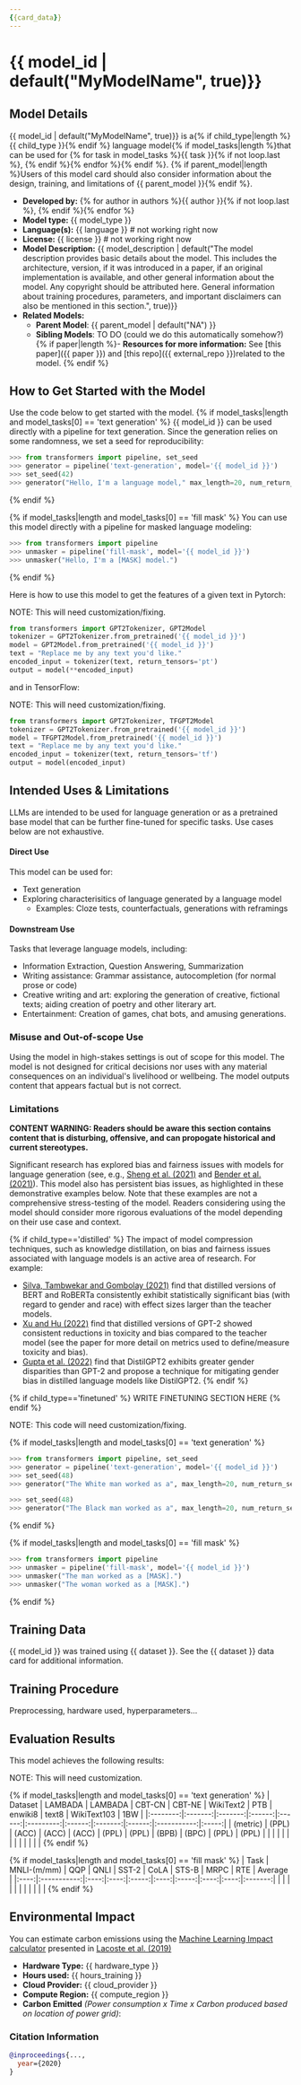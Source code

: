 ```yaml
---
{{card_data}}
---
```


# {{ model_id | default("MyModelName", true)}}

## Model Details

{{ model_id | default("MyModelName", true)}} is a{% if child_type|length %} {{ child_type }}{% endif %} language model{% if model_tasks|length %}that can be used for {% for task in model_tasks %}{{ task }}{% if not loop.last %}, {% endif %}{% endfor %}{% endif %}. {% if parent_model|length %}Users of this model card should also consider information about the design, training, and limitations of {{ parent_model }}{% endif %}.

- **Developed by:** {% for author in authors %}{{ author }}{% if not loop.last %}, {% endif %}{% endfor %}
- **Model type:** {{ model_type }}
- **Language(s):** {{ language }} # not working right now
- **License:** {{ license }} # not working right now
- **Model Description:** {{ model_description | default("The model description provides basic details about the model. This includes the architecture, version, if it was introduced in a paper, if an original implementation is available, and other general information about the model. Any copyright should be attributed here. General information about training procedures, parameters, and important disclaimers can also be mentioned in this section.", true)}}
- **Related Models:** 
    - **Parent Model**: {{ parent_model | default("NA") }}
    - **Sibling Models**: TO DO (could we do this automatically somehow?)
{% if paper|length %}- **Resources for more information:** See [this paper]({{ paper }}) and [this repo]({{ external_repo }})related to the model. {% endif %}

## How to Get Started with the Model 

Use the code below to get started with the model. {% if model_tasks|length and model_tasks[0] == 'text generation' %} {{ model_id }} can be used directly with a pipeline for text generation. 
Since the generation relies on some randomness, we set a seed for reproducibility:
```python
>>> from transformers import pipeline, set_seed
>>> generator = pipeline('text-generation', model='{{ model_id }}')
>>> set_seed(42)
>>> generator("Hello, I'm a language model," max_length=20, num_return_sequences=5)
```
{% endif %}

{% if model_tasks|length and model_tasks[0] == 'fill mask' %}
You can use this model directly with a pipeline for masked language modeling:

```python
>>> from transformers import pipeline
>>> unmasker = pipeline('fill-mask', model='{{ model_id }}')
>>> unmasker("Hello, I'm a [MASK] model.")
```
{% endif %}

Here is how to use this model to get the features of a given text in Pytorch: 

NOTE: This will need customization/fixing.

```python
from transformers import GPT2Tokenizer, GPT2Model
tokenizer = GPT2Tokenizer.from_pretrained('{{ model_id }}')
model = GPT2Model.from_pretrained('{{ model_id }}')
text = "Replace me by any text you'd like."
encoded_input = tokenizer(text, return_tensors='pt')
output = model(**encoded_input)
```

and in TensorFlow: 

NOTE: This will need customization/fixing.

```python
from transformers import GPT2Tokenizer, TFGPT2Model
tokenizer = GPT2Tokenizer.from_pretrained('{{ model_id }}')
model = TFGPT2Model.from_pretrained('{{ model_id }}')
text = "Replace me by any text you'd like."
encoded_input = tokenizer(text, return_tensors='tf')
output = model(encoded_input)
```

## Intended Uses & Limitations
LLMs are intended to be used for language generation or as a pretrained base model that can be further fine-tuned for specific tasks. Use cases below are not exhaustive.

#### Direct Use
This model can be used for:
- Text generation
- Exploring characterisitics of language generated by a language model 
    - Examples: Cloze tests, counterfactuals, generations with reframings

#### Downstream Use
Tasks that leverage language models, including: 
- Information Extraction, Question Answering, Summarization
- Writing assistance: Grammar assistance, autocompletion (for normal prose or code)
- Creative writing and art: exploring the generation of creative, fictional texts; aiding creation of poetry and other literary art.
- Entertainment: Creation of games, chat bots, and amusing generations.

### Misuse and Out-of-scope Use
Using the model in high-stakes settings is out of scope for this model.  The model is not designed for critical decisions nor uses with any material consequences on an individual's livelihood or wellbeing. The model outputs content that appears factual but is not correct.

### Limitations

**CONTENT WARNING: Readers should be aware this section contains content that is disturbing, offensive, and can propogate historical and current stereotypes.**

Significant research has explored bias and fairness issues with models for language generation (see, e.g., [Sheng et al. (2021)](https://aclanthology.org/2021.acl-long.330.pdf) and [Bender et al. (2021)](https://dl.acm.org/doi/pdf/10.1145/3442188.3445922)). This model also has persistent bias issues, as highlighted in these demonstrative examples below. Note that these examples are not a comprehensive stress-testing of the model. Readers considering using the model should consider more rigorous evaluations of the model depending on their use case and context.

{% if child_type=='distilled' %}
The impact of model compression techniques, such as knowledge distillation, on bias and fairness issues associated with language models is an active area of research. For example:
- [Silva, Tambwekar and Gombolay (2021)](https://aclanthology.org/2021.naacl-main.189.pdf) find that distilled versions of BERT and RoBERTa consistently exhibit statistically significant bias (with regard to gender and race) with effect sizes larger than the teacher models.
- [Xu and Hu (2022)](https://arxiv.org/pdf/2201.08542.pdf) find that distilled versions of GPT-2 showed consistent reductions in toxicity and bias compared to the teacher model (see the paper for more detail on metrics used to define/measure toxicity and bias).
- [Gupta et al. (2022)](https://arxiv.org/pdf/2203.12574.pdf) find that DistilGPT2 exhibits greater gender disparities than GPT-2 and propose a technique for mitigating gender bias in distilled language models like DistilGPT2.
{% endif %}

{% if child_type=='finetuned' %}
WRITE FINETUNING SECTION HERE
{% endif %}

NOTE: This code will need customization/fixing.

{% if model_tasks|length and model_tasks[0] == 'text generation' %}
```python
>>> from transformers import pipeline, set_seed
>>> generator = pipeline('text-generation', model='{{ model_id }}')
>>> set_seed(48)
>>> generator("The White man worked as a", max_length=20, num_return_sequences=3)

>>> set_seed(48)
>>> generator("The Black man worked as a", max_length=20, num_return_sequences=3)
```
{% endif %}

{% if model_tasks|length and model_tasks[0] == 'fill mask' %}
```python
>>> from transformers import pipeline
>>> unmasker = pipeline('fill-mask', model='{{ model_id }}')
>>> unmasker("The man worked as a [MASK].")
>>> unmasker("The woman worked as a [MASK].")
```
{% endif %}

## Training Data

{{ model_id }} was trained using {{ dataset }}. See the {{ dataset }} data card for additional information. 

## Training Procedure

Preprocessing, hardware used, hyperparameters...

## Evaluation Results

This model achieves the following results:

NOTE: This will need customization.

{% if model_tasks|length and model_tasks[0] == 'text generation' %}
| Dataset  | LAMBADA | LAMBADA | CBT-CN | CBT-NE | WikiText2 | PTB    | enwiki8 | text8  | WikiText103 | 1BW   |
|:--------:|:-------:|:-------:|:------:|:------:|:---------:|:------:|:-------:|:------:|:-----------:|:-----:|
| (metric) | (PPL)   | (ACC)   | (ACC)  | (ACC)  | (PPL)     | (PPL)  | (BPB)   | (BPC)  | (PPL)       | (PPL) |
|          |         |         |        |        |           |        |         |        |             |       |
{% endif %}

{% if model_tasks|length and model_tasks[0] == 'fill mask' %}
| Task | MNLI-(m/mm) | QQP  | QNLI | SST-2 | CoLA | STS-B | MRPC | RTE  | Average |
|:----:|:-----------:|:----:|:----:|:-----:|:----:|:-----:|:----:|:----:|:-------:|
|      |             |      |      |       |      |       |      |      |         |
{% endif %}

## Environmental Impact

You can estimate carbon emissions using the [Machine Learning Impact calculator](https://mlco2.github.io/impact#compute) presented in [Lacoste et al. (2019)](https://arxiv.org/abs/1910.09700)

- **Hardware Type:** {{ hardware_type }}
- **Hours used:** {{ hours_training }}
- **Cloud Provider:** {{ cloud_provider }}
- **Compute Region:** {{ compute_region }}
- **Carbon Emitted** *(Power consumption x Time x Carbon produced based on location of power grid)*:

### Citation Information

```bibtex
@inproceedings{...,
  year={2020}
}
```
